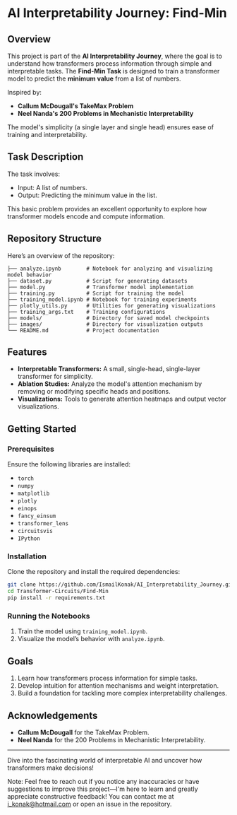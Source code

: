 # AI Interpretability Journey: Find-Min

## Overview

This project is part of the **AI Interpretability Journey**, where the goal is to understand how transformers process information through simple and interpretable tasks. The **Find-Min Task** is designed to train a transformer model to predict the **minimum value** from a list of numbers.

Inspired by:
- **Callum McDougall's TakeMax Problem**
- **Neel Nanda's 200 Problems in Mechanistic Interpretability**

The model's simplicity (a single layer and single head) ensures ease of training and interpretability.

## Task Description

The task involves:
- Input: A list of numbers.
- Output: Predicting the minimum value in the list.

This basic problem provides an excellent opportunity to explore how transformer models encode and compute information.

## Repository Structure

Here’s an overview of the repository:

```
├── analyze.ipynb        # Notebook for analyzing and visualizing model behavior
├── dataset.py           # Script for generating datasets
├── model.py             # Transformer model implementation
├── training.py          # Script for training the model
├── training_model.ipynb # Notebook for training experiments
├── plotly_utils.py      # Utilities for generating visualizations
├── training_args.txt    # Training configurations
├── models/              # Directory for saved model checkpoints
├── images/              # Directory for visualization outputs
└── README.md            # Project documentation
```

## Features

- **Interpretable Transformers:** A small, single-head, single-layer transformer for simplicity.
- **Ablation Studies:** Analyze the model's attention mechanism by removing or modifying specific heads and positions.
- **Visualizations:** Tools to generate attention heatmaps and output vector visualizations.

## Getting Started

### Prerequisites

Ensure the following libraries are installed:

- `torch`
- `numpy`
- `matplotlib`
- `plotly`
- `einops`
- `fancy_einsum`
- `transformer_lens`
- `circuitsvis`
- `IPython`

### Installation

Clone the repository and install the required dependencies:

```bash
git clone https://github.com/IsmailKonak/AI_Interpretability_Journey.git
cd Transformer-Circuits/Find-Min
pip install -r requirements.txt
```

### Running the Notebooks

1. Train the model using `training_model.ipynb`.
2. Visualize the model’s behavior with `analyze.ipynb`.


## Goals

1. Learn how transformers process information for simple tasks.
2. Develop intuition for attention mechanisms and weight interpretation.
3. Build a foundation for tackling more complex interpretability challenges.

## Acknowledgements

- **Callum McDougall** for the TakeMax Problem.
- **Neel Nanda** for the 200 Problems in Mechanistic Interpretability.

---

Dive into the fascinating world of interpretable AI and uncover how transformers make decisions!

Note: Feel free to reach out if you notice any inaccuracies or have suggestions to improve this project—I'm here to learn and greatly appreciate constructive feedback! You can contact me at i_konak@hotmail.com or open an issue in the repository.

